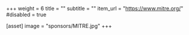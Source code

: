 +++
weight = 6
title = ""
subtitle = ""
item_url = "https://www.mitre.org/"
#disabled = true

[asset]
  image = "sponsors/MITRE.jpg"
+++
